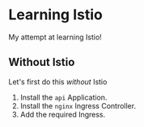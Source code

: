 # Learning Istio

My attempt at learning Istio!

## Without Istio

Let's first do this *without* Istio

1. Install the `api` Application.
2. Install the `nginx` Ingress Controller.
3. Add the required Ingress.

 